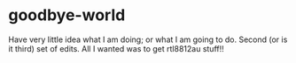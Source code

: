 # goodbye-world
Have very little idea what I am doing; or what I am going to do.
Second (or is it third) set of edits. All I wanted was to get rtl8812au stuff!!
